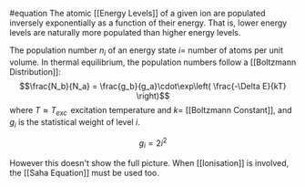 #equation 
The atomic [[Energy Levels]] of a given ion are populated inversely exponentially as a function of their energy. That is, lower energy levels are naturally more populated than higher energy levels.

The population number $n_i$ of an energy state $i =$ number of atoms per unit volume.
In thermal equilibrium, the population numbers follow a [[Boltzmann Distribution]]:$$\frac{N_b}{N_a} = \frac{g_b}{g_a}\cdot\exp\left( \frac{-\Delta E}{kT} \right)$$
where $T \approx T_{exc}\,$ excitation temperature and $k =$ [[Boltzmann Constant]], and $g_i$ is the statistical weight of level $i$.

$$g_i = 2i^2$$

However this doesn't show the full picture. When [[Ionisation]] is involved, the [[Saha Equation]] must be used too.
